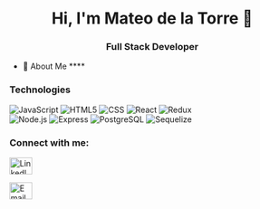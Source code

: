 <h1 align="center">Hi, I'm Mateo de la Torre 👋</h1>
<h3 align="center">Full Stack Developer</h3>

- 💬 About Me ****

### Technologies
  ![JavaScript](https://img.shields.io/badge/-JavaScript-333333?style=flat&logo=javascript)
  ![HTML5](https://img.shields.io/badge/-HTML5-333333?style=flat&logo=HTML5)
  ![CSS](https://img.shields.io/badge/-CSS-333333?style=flat&logo=CSS3&logoColor=1572B6)
  ![React](https://img.shields.io/badge/-React-333333?style=flat&logo=react)
  ![Redux](https://img.shields.io/badge/-Redux-333333?style=flat&logo=redux)
  <br/>
  ![Node.js](https://img.shields.io/badge/-Node.js-333333?style=flat&logo=node.js)
  ![Express](https://img.shields.io/badge/-Express-333333?style=flat&logo=express)
  ![PostgreSQL](https://img.shields.io/badge/-PostgreSQL-333333?style=flat&logo=postgresql)
  ![Sequelize](https://img.shields.io/badge/-Sequelize-333333?style=flat&logo=sequelize)


<h3 align="left">Connect with me:</h3>
<p align="left">
<a href="https://linkedin.com/in/mateo-de-la-torre" target="blank"><img align="center" src="https://raw.githubusercontent.com/rahuldkjain/github-profile-readme-generator/master/src/images/icons/Social/linked-in-alt.svg" alt="LinkedIn" height="30" width="40" /></a>

<a href="https://mail.google.com/mail/u/0/#inbox?compose=GTvVlcSGMhgHDMTFBHsZCbdwsCBCZGqjGNVVmHSVVBdKQHVPstPpJsgFWbDRmvBScShhvkdbBzGzg" target="blank"><img align="center" src="https://logodownload.org/wp-content/uploads/2018/03/gmail-logo-16.png" alt="Email" height="30" width="40" /></a>
</p>

<!--
<a href="mateodelatorre@gmail.com"><img alt="Email" src="https://img.shields.io/badge/Gmail-mateodelatorre@gmail.com-blue?style=flat-square&logo=gmail"></a>  
-->
